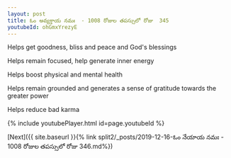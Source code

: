 ```yaml
---
layout: post
title: ఓం అవ్యక్తాయ నమః  - 1008 రోజుల తపస్సులో రోజు  345
youtubeId: ohGmxYrezyE
---
```

 
 
Helps get goodness, bliss and peace and God's blessings
 
Helps remain focused, help generate inner energy 
 
Helps boost physical and mental health 
 
Helps remain grounded and generates a sense of gratitude towards the greater power 
 
Helps reduce bad karma
 
 
 
 


{% include youtubePlayer.html id=page.youtubeId %}
 
[Next]({{ site.baseurl }}{% link  split2/_posts/2019-12-16-ఓం నేయాయ నమః  - 1008 రోజుల తపస్సులో రోజు  346.md%})
 
